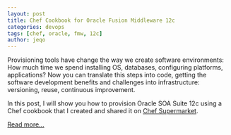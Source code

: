 ```yaml
---
layout: post
title: Chef Cookbook for Oracle Fusion Middleware 12c
categories: devops
tags: [chef, oracle, fmw, 12c]
author: jeqo
---
```


Provisioning tools have change the way we create software environments: How much time we spend installing OS, databases, configuring platforms, applications? Now you can translate this steps into code, getting the software development benefits and challenges into infrastructure: versioning, reuse, continuous improvement.

In this post, I will show you how to provision Oracle SOA Suite 12c using a Chef cookbook that I created and shared it on [Chef Supermarket](http://supermarket.chef.io/).

[Read more...](http://jeqo.github.io/blog/devops/chef-cookbook-oracle-fmw-12c/)
